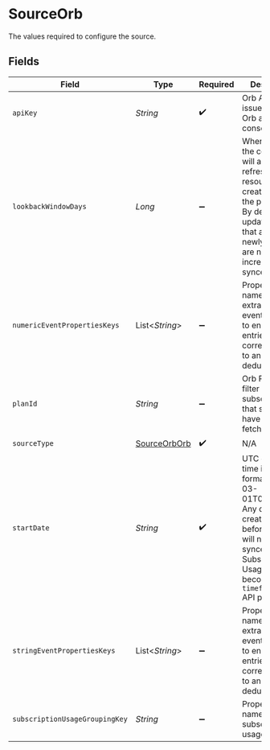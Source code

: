 # SourceOrb

The values required to configure the source.


## Fields

| Field                                                                                                                                                                                         | Type                                                                                                                                                                                          | Required                                                                                                                                                                                      | Description                                                                                                                                                                                   | Example                                                                                                                                                                                       |
| --------------------------------------------------------------------------------------------------------------------------------------------------------------------------------------------- | --------------------------------------------------------------------------------------------------------------------------------------------------------------------------------------------- | --------------------------------------------------------------------------------------------------------------------------------------------------------------------------------------------- | --------------------------------------------------------------------------------------------------------------------------------------------------------------------------------------------- | --------------------------------------------------------------------------------------------------------------------------------------------------------------------------------------------- |
| `apiKey`                                                                                                                                                                                      | *String*                                                                                                                                                                                      | :heavy_check_mark:                                                                                                                                                                            | Orb API Key, issued from the Orb admin console.                                                                                                                                               |                                                                                                                                                                                               |
| `lookbackWindowDays`                                                                                                                                                                          | *Long*                                                                                                                                                                                        | :heavy_minus_sign:                                                                                                                                                                            | When set to N, the connector will always refresh resources created within the past N days. By default, updated objects that are not newly created are not incrementally synced.               |                                                                                                                                                                                               |
| `numericEventPropertiesKeys`                                                                                                                                                                  | List<*String*>                                                                                                                                                                                | :heavy_minus_sign:                                                                                                                                                                            | Property key names to extract from all events, in order to enrich ledger entries corresponding to an event deduction.                                                                         |                                                                                                                                                                                               |
| `planId`                                                                                                                                                                                      | *String*                                                                                                                                                                                      | :heavy_minus_sign:                                                                                                                                                                            | Orb Plan ID to filter subscriptions that should have usage fetched.                                                                                                                           |                                                                                                                                                                                               |
| `sourceType`                                                                                                                                                                                  | [SourceOrbOrb](../../models/shared/SourceOrbOrb.md)                                                                                                                                           | :heavy_check_mark:                                                                                                                                                                            | N/A                                                                                                                                                                                           |                                                                                                                                                                                               |
| `startDate`                                                                                                                                                                                   | *String*                                                                                                                                                                                      | :heavy_check_mark:                                                                                                                                                                            | UTC date and time in the format 2022-03-01T00:00:00Z. Any data with created_at before this data will not be synced. For Subscription Usage, this becomes the `timeframe_start` API parameter. | 2022-03-01T00:00:00Z                                                                                                                                                                          |
| `stringEventPropertiesKeys`                                                                                                                                                                   | List<*String*>                                                                                                                                                                                | :heavy_minus_sign:                                                                                                                                                                            | Property key names to extract from all events, in order to enrich ledger entries corresponding to an event deduction.                                                                         |                                                                                                                                                                                               |
| `subscriptionUsageGroupingKey`                                                                                                                                                                | *String*                                                                                                                                                                                      | :heavy_minus_sign:                                                                                                                                                                            | Property key name to group subscription usage by.                                                                                                                                             |                                                                                                                                                                                               |